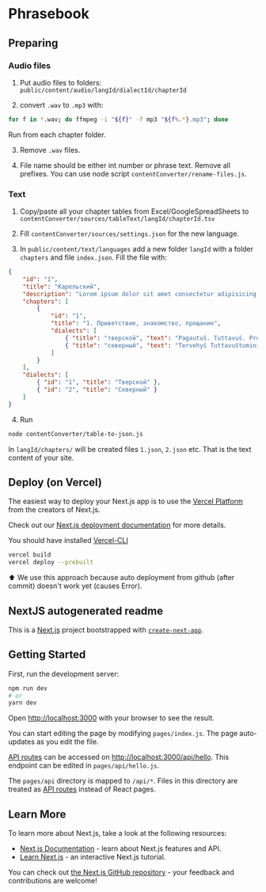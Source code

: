 # Phrasebook

## Preparing

### Audio files

1. Put audio files to folders: `public/content/audio/langId/dialectId/chapterId`

2. convert `.wav` to `.mp3` with:

```bash
for f in *.wav; do ffmpeg -i "${f}" -f mp3 "${f%.*}.mp3"; done
```

Run from each chapter folder.

3. Remove `.wav` files.

4. File name should be either int number or phrase text. Remove all prefixes. You can use node script `contentConverter/rename-files.js`.

### Text

1. Copy/paste all your chapter tables from Excel/GoogleSpreadSheets to `contentConverter/sources/tableText/langId/chapterId.tsv`

2. Fill `contentConverter/sources/settings.json` for the new language.

3. In `public/content/text/languages` add a new folder `langId` with a folder `chapters` and file `index.json`. Fill the file with:

```json
{
	"id": "1",
	"title": "Карельский",
	"description": "Lorem ipsum dolor sit amet consectetur adipisicing elit. Amet, ipsa!",
	"chapters": [
		{
			"id": "1",
			"title": "1. Приветствие, знакомство, прощание",
			"dialects": [
				{ "title": "тверской", "text": "Pagautuš. Tuttavuš. Prostiečenda." },
				{ "title": "северный", "text": "Tervehyš Tuttavuštumini Hyväkšymini" }
			]
		}
	],
	"dialects": [
		{ "id": "1", "title": "Тверской" },
		{ "id": "2", "title": "Северный" }
	]
}
```

4. Run

```bash
node contentConverter/table-to-json.js
```

In `langId/chapters/` will be created files `1.json`, `2.json` etc. That is the text content of your site.

## Deploy (on Vercel)

The easiest way to deploy your Next.js app is to use the [Vercel Platform](https://vercel.com/new?utm_medium=default-template&filter=next.js&utm_source=create-next-app&utm_campaign=create-next-app-readme) from the creators of Next.js.

Check out our [Next.js deployment documentation](https://nextjs.org/docs/deployment) for more details.

You should have installed [Vercel-CLI](https://vercel.com/docs/cli)

```bash
vercel build
vercel deploy --prebuilt
```

:arrow_up: We use this approach because auto deployment from github (after commit) doesn't work yet (causes Error).

## NextJS autogenerated readme

This is a [Next.js](https://nextjs.org/) project bootstrapped with [`create-next-app`](https://github.com/vercel/next.js/tree/canary/packages/create-next-app).

## Getting Started

First, run the development server:

```bash
npm run dev
# or
yarn dev
```

Open [http://localhost:3000](http://localhost:3000) with your browser to see the result.

You can start editing the page by modifying `pages/index.js`. The page auto-updates as you edit the file.

[API routes](https://nextjs.org/docs/api-routes/introduction) can be accessed on [http://localhost:3000/api/hello](http://localhost:3000/api/hello). This endpoint can be edited in `pages/api/hello.js`.

The `pages/api` directory is mapped to `/api/*`. Files in this directory are treated as [API routes](https://nextjs.org/docs/api-routes/introduction) instead of React pages.

## Learn More

To learn more about Next.js, take a look at the following resources:

- [Next.js Documentation](https://nextjs.org/docs) - learn about Next.js features and API.
- [Learn Next.js](https://nextjs.org/learn) - an interactive Next.js tutorial.

You can check out [the Next.js GitHub repository](https://github.com/vercel/next.js/) - your feedback and contributions are welcome!
